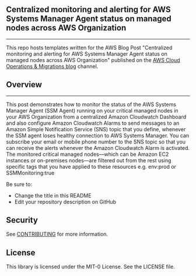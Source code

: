 ## Centralized monitoring and alerting for AWS Systems Manager Agent status on managed nodes across AWS Organization
_____
This repo hosts templates written for the AWS Blog Post "Centralized monitoring and alerting for AWS Systems Manager Agent status on managed nodes across AWS Organization" published on the [AWS Cloud Operations & Migrations blog](https://aws.amazon.com/blogs/mt/) channel.

## Overview
_____
This post demonstrates how to monitor the status of the AWS Systems Manager Agent (SSM Agent) running on your critical managed nodes in your AWS Organization from a centralized Amazon Cloudwatch Dashboard and also configure Amazon Cloudwatch Alarms to send messages to an Amazon Simple Notification Service (SNS) topic that you define, whenever the SSM agent loses healthy connection to AWS Systems Manager. You can subscribe your email or mobile phone number to the SNS topic so that you can receive the alerts whenever the Amazon Cloudwatch Alarm is activated. The monitored critical managed nodes—which can be Amazon EC2 instances or on-premises nodes—are filtered out from the rest using specific tags that you have applied to these resources e.g. env:prod or SSMMonitoring:true

Be sure to:

* Change the title in this README
* Edit your repository description on GitHub

## Security

See [CONTRIBUTING](CONTRIBUTING.md#security-issue-notifications) for more information.

## License

This library is licensed under the MIT-0 License. See the LICENSE file.

